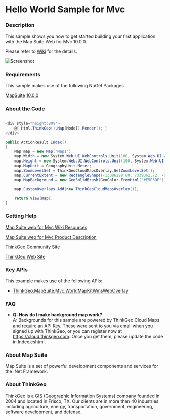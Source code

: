 # Hello World Sample for Mvc

### Description
This sample shows you how to get started building your first application with the Map Suite Web for Mvc 10.0.0.

Please refer to [Wiki](http://wiki.thinkgeo.com/wiki/map_suite_web_for_mvc) for the details.

![Screenshot](https://github.com/ThinkGeo/HelloWorldSample-ForMvc/blob/master/Screenshot.gif)

### Requirements
This sample makes use of the following NuGet Packages

[MapSuite 10.0.0](https://www.nuget.org/packages?q=ThinkGeo)

### About the Code

```csharp

<div style="height:80%">
    @{ Html.ThinkGeo().Map(Model).Render(); }
</div>

public ActionResult Index()
{
    Map map = new Map("Map1");
    map.Width = new System.Web.UI.WebControls.Unit(100, System.Web.UI.WebControls.UnitType.Percentage);
    map.Height = new System.Web.UI.WebControls.Unit(100, System.Web.UI.WebControls.UnitType.Percentage);
    map.MapUnit = GeographyUnit.Meter;
    map.ZoomLevelSet = ThinkGeoCloudMapsOverlay.GetZoomLevelSet();
    map.CurrentExtent = new RectangleShape(-13086298.60, 7339062.72, -8111177.75, 2853137.62);
    map.MapBackground = new GeoSolidBrush(GeoColor.FromHtml("#E5E3DF"));

    map.CustomOverlays.Add(new ThinkGeoCloudMapsOverlay());

    return View(map);
}

```

### Getting Help

[Map Suite web for Mvc Wiki Resources](http://wiki.thinkgeo.com/wiki/map_suite_web_for_mvc)

[Map Suite web for Mvc Product Description](https://thinkgeo.com/ui-controls#web-platforms)

[ThinkGeo Community Site](http://community.thinkgeo.com/)

[ThinkGeo Web Site](http://www.thinkgeo.com)

### Key APIs
This example makes use of the following APIs:

- [ThinkGeo.MapSuite.Mvc.WorldMapKitWmsWebOverlay](http://wiki.thinkgeo.com/wiki/api/thinkgeo.mapsuite.mvc.worldmapkitwmsweboverlay)

### FAQ
- __Q: How do I make background map work?__  
A: Backgrounds for this sample are powered by ThinkGeo Cloud Maps and require an API Key. These were sent to you via email when you signed up with ThinkGeo, or you can register now at https://cloud.thinkgeo.com. Once you get them, please update the code in Index.cshtml.  

### About Map Suite
Map Suite is a set of powerful development components and services for the .Net Framework.

### About ThinkGeo
ThinkGeo is a GIS (Geographic Information Systems) company founded in 2004 and located in Frisco, TX. Our clients are in more than 40 industries including agriculture, energy, transportation, government, engineering, software development, and defense.
